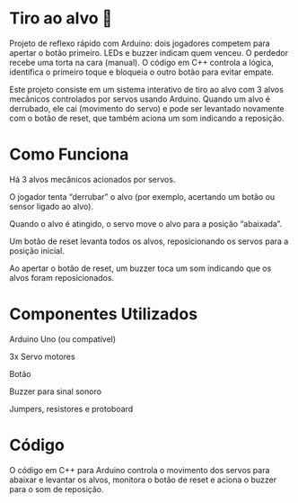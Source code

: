 # Tiro ao alvo 🏹
Projeto de reflexo rápido com Arduino: dois jogadores competem para apertar o botão primeiro. LEDs e buzzer indicam quem venceu. O perdedor recebe uma torta na cara (manual). O código em C++ controla a lógica, identifica o primeiro toque e bloqueia o outro botão para evitar empate.

Este projeto consiste em um sistema interativo de tiro ao alvo com 3 alvos mecânicos controlados por servos usando Arduino. Quando um alvo é derrubado, ele cai (movimento do servo) e pode ser levantado novamente com o botão de reset, que também aciona um som indicando a reposição.

# Como Funciona

Há 3 alvos mecânicos acionados por servos.

O jogador tenta “derrubar” o alvo (por exemplo, acertando um botão ou sensor ligado ao alvo).

Quando o alvo é atingido, o servo move o alvo para a posição “abaixada”.

Um botão de reset levanta todos os alvos, reposicionando os servos para a posição inicial.

Ao apertar o botão de reset, um buzzer toca um som indicando que os alvos foram reposicionados.

# Componentes Utilizados

Arduino Uno (ou compatível)

3x Servo motores

Botão

Buzzer para sinal sonoro

Jumpers, resistores e protoboard

# Código

O código em C++ para Arduino controla o movimento dos servos para abaixar e levantar os alvos, monitora o botão de reset e aciona o buzzer para o som de reposição.
